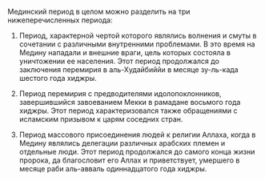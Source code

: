 Мединский период в целом можно разделить на три нижеперечисленных периода:

1. Период, характерной чертой которого являлись волнения и смуты в сочетании с различными внутренними проблемами. В это время на Медину нападали и внешние враги, цель которых состояла в уничтожении ее населения. Этот период продолжался до заключения перемирия в аль-Худайбиййи в месяце зу-ль-када шестого года хиджры.

2. Период перемирия с предводителями идолопоклонников, завершившийся завоеванием Мекки в рамадане восьмого года хиджры. Этот период характеризовался также обращениями с исламским призывом к царям соседних стран.

3. Период массового присоединения людей к религии Аллаха, когда в Медину являлись делегации различных арабских племен и отдельные люди. Этот период продолжался до самого конца жизни пророка, да благословит его Аллах и приветствует, умершего в месяце раби аль-авваль одиннадцатого года хиджры.

